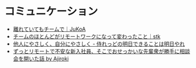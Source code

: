 # コミュニケーション

- [離れていてもチームで｜JuKoA](https://note.com/blue_sky_js/n/n62bbbceecfb1)
- [チームのほとんどがリモートワークになって変わったこと｜stk](https://note.com/satake_cthed/n/n45d4729a102f)
- [他人にやさしく、自分にやさしく - 侍れっどの明日できることは明日やれ](https://blog.samuraikatamaris.red/entry/20200418/1587204000)
- [ずっとリモートで不安な新入社員、そこでおせっかいな先輩衆が勝手に相談会を開いた話 by Ajiroki](https://medium.com/@Ajiroki/treating-wfh-uneasy-newcomers-bf90b2eab5f9)
